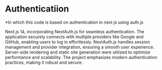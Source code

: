 # Authenticatiion
*In which this code is based on authentication in next js using auth.js


Next.js 14, incorporating NextAuth.js for seamless authentication. The application securely connects with multiple providers like Google and GitHub, enabling users to log in effortlessly. NextAuth.js handles session management and provider integration, ensuring a smooth user experience. Server-side rendering and static site generation were utilized to optimize performance and scalability. The project emphasizes modern authentication practices, making it robust and secure.

